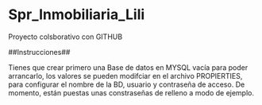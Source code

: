 # Spr_Inmobiliaria_Lili
 Proyecto colsborativo con GITHUB

 ##Instrucciones##

 Tienes que crear primero una Base de datos en MYSQL vacía para poder arrancarlo, los valores se pueden modifciar en el archivo PROPIERTIES, para configurar el nombre de la BD, usuario y contraseña de acceso. De momento, están puestas unas constraseñas de relleno a modo de ejemplo. 
